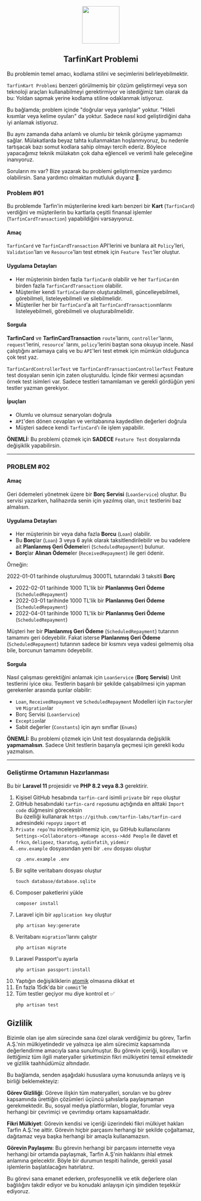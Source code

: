 <div align="center">

<a href="https://tarfin.com" target="_blank">
    <img src=".github/logo.svg" height="100">
</a>

</div>

<div align="center">

## TarfinKart Problemi

</div>

Bu problemin temel amacı, kodlama stilini ve seçimlerini belirleyebilmektir.

`TarfinKart Problemi` benzeri görülmemiş bir çözüm geliştirmeyi veya son teknoloji araçları kullanabilmeyi gerektirmiyor
ve istediğimiz tam olarak da bu: Yoldan sapmak yerine kodlama stiline odaklanmak istiyoruz.

Bu bağlamda; problem içinde "doğrular veya yanlışlar" yoktur. "Hileli kısımlar veya kelime oyuları" da yoktur. Sadece
nasıl kod geliştirdiğini daha iyi anlamak istiyoruz.

Bu aynı zamanda daha anlamlı ve olumlu bir teknik görüşme yapmamızı sağlar. Mülakatlarda beyaz tahta kullanmaktan
hoşlanmıyoruz, bu nedenle tartışacak bazı somut kodlara sahip olmayı tercih ederiz. Böylece yapacağımız teknik mülakatın
çok daha eğlenceli ve verimli hale geleceğine inanıyoruz.

Soruların mı var? Bize yazarak bu problemi geliştirmemize yardımcı olabilirsin. Sana yardımcı olmaktan mutluluk
duyarız 🙂.

### Problem #01

Bu problemde Tarfin'in müşterilerine kredi kartı benzeri bir **Kart** (`TarfinCard`) verdiğini ve müşterilerin bu kartlarla
çeşitli finansal işlemler (`TarfinCardTransaction`) yapabildiğini varsayıyoruz.

#### Amaç

`TarfinCard` ve `TarfinCardTransaction` API'lerini ve bunlara ait `Policy`'leri, `Validation`'ları ve `Resource`'ları
test etmek için `Feature Test`'ler oluştur.

#### Uygulama Detayları

- Her müşterinin birden fazla `TarfinCard`ı olabilir ve her `TarfinCard`ın birden fazla `TarfinCardTransaction`ı olabilir.
- Müşteriler kendi `TarfinCard`larını oluşturabilmeli, güncelleyebilmeli, görebilmeli, listeleyebilmeli ve silebilmelidir.
- Müşteriler her bir `TarfinCard`'a ait `TarfinCardTransaction`ınlarını listeleyebilmeli, görebilmeli ve oluşturabilmelidir.

#### Sorgula

**TarfinCard** ve **TarfinCardTransaction** `route`'larını, `controller`'larını, `request`'lerini, `resource`'
larını, `policy`'lerini baştan sona okuyup incele. Nasıl çalıştığını anlamaya çalış ve bu `API`'leri test etmek için
mümkün olduğunca çok test yaz.

`TarfinCardControllerTest` ve `TarfinCardTransactionControllerTest` Feature test dosyaları senin için zaten oluşturuldu.
İçinde fikir vermesi açısından örnek test isimleri var. Sadece testleri tamamlaman ve gerekli gördüğün yeni testler
yazman gerekiyor.

#### İpuçları

- Olumlu ve olumsuz senaryoları doğrula
- `API`'den dönen cevapları ve veritabanına kaydedilen değerleri doğrula
- Müşteri sadece kendi `TarfinCard`'ı ile işlem yapabilir.

**ÖNEMLİ:** Bu problemi çözmek için **SADECE** `Feature Test` dosyalarında değişiklik yapabilirsin.

---

### PROBLEM #02

#### Amaç

Geri ödemeleri yönetmek üzere bir **Borç Servisi** (`LoanService`) oluştur. Bu servisi yazarken, halihazırda senin için
yazılmış olan, `Unit` testlerini baz almalısın.

#### Uygulama Detayları

- Her müşterinin bir veya daha fazla **Borcu** (`Loan`) olabilir.
- Bu **Borç**lar (`Loan`) 3 veya 6 aylık olarak taksitlendirilebilir ve bu vadelere ait **Planlanmış Geri Ödeme**leri (`ScheduledRepayment`) bulunur.
- **Borç**lar **Alınan Ödeme**ler (`ReceivedRepayment`) ile geri ödenir.

Örneğin:

2022-01-01 tarihinde oluşturulmuş 3000TL tutarındaki 3 taksitli **Borç**

- 2022-02-01 tarihinde 1000 TL'lik bir **Planlanmış Geri Ödeme** (`ScheduledRepayment`)
- 2022-03-01 tarihinde 1000 TL'lik bir **Planlanmış Geri Ödeme** (`ScheduledRepayment`)
- 2022-04-01 tarihinde 1000 TL'lik bir **Planlanmış Geri Ödeme** (`ScheduledRepayment`)

Müşteri her bir **Planlanmış Geri Ödeme** (`ScheduledRepayment`) tutarının tamamını geri ödeyebilir. Fakat isterse
**Planlanmış Geri Ödeme** (`ScheduledRepayment`) tutarının sadece bir kısmını veya vadesi gelmemiş olsa bile, borcunun
tamamını ödeyebilir.

#### Sorgula

Nasıl çalışması gerektiğini anlamak için `LoanService` (**Borç Servisi**) Unit testlerini iyice oku. Testlerin başarılı bir
şekilde çalışabilmesi için yapman gerekenler arasında şunlar olabilir:

- `Loan`, `ReceivedRepayment` ve `ScheduledRepayment` Modelleri için `Factory`ler ve `Migration`lar
- Borç Servisi (`LoanService`)
- `Exception`lar
- Sabit değerler (`Constants`) için ayrı sınıflar (`Enums`)

**ÖNEMLİ:** Bu problemi çözmek için Unit test dosyalarında değişiklik **yapmamalısın**. Sadece Unit testlerin başarıyla
geçmesi için gerekli kodu yazmalısın.

---

### Geliştirme Ortamının Hazırlanması

Bu bir **Laravel 11** projesidir ve **PHP 8.2 veya 8.3** gerektirir.

1. Kişisel GitHub hesabında `tarfin-card` isimli `private` bir `repo` oluştur
2. GitHub hesabındaki `tarfin-card` `repo`sunu açtığında en alttaki `Import code` düğmesini göreceksin   
   Bu özelliği kullanarak `https://github.com/tarfin-labs/tarfin-card` adresindeki `repo`yu `import` et
3. `Private repo`'nu inceleyebilmemiz için, şu GitHub kullanıcılarını `Settings->Collaborators->Manage access->Add People` ile davet et      
   `frkcn`, `deligoez`, `tkaratug`, `aydinfatih`, `yidemir`
4. `.env.example` dosyasından yeni bir `.env` dosyası oluştur
   ```shell
   cp .env.example .env
    ```
5. Bir sqlite veritabanı dosyası oluştur
   ```shell
   touch database/database.sqlite
    ```
6. Composer paketlerini yükle
   ```shell
   composer install
    ```
7. Laravel için bir `application key` oluştur
   ```shell
   php artisan key:generate
    ```
8. Veritabanı `migration`'larını çalıştır
   ```shell
   php artisan migrate
    ```
9. Laravel Passport'u ayarla
   ```shell
   php artisan passport:install
    ```
10. Yaptığın değişikliklerin [atomik](https://en.wikipedia.org/wiki/Atomic_commit) olmasına dikkat et
11. En fazla 15dk'da bir `commit`'le
12. Tüm testler geçiyor mu diye kontrol et ✅  
    ```shell
    php artisan test
    ```

## Gizlilik

Bizimle olan işe alım sürecinde sana özel olarak verdiğimiz bu görev, Tarfin A.Ş.'nin mülkiyetindedir ve yalnızca işe alım sürecimiz kapsamında değerlendirme amacıyla sana sunulmuştur. Bu görevin içeriği, koşulları ve ilettiğimiz tüm ilgili materyaller şirketimizin fikri mülkiyetini temsil etmektedir ve gizlilik taahhüdümüz altındadır.

Bu bağlamda, senden aşağıdaki hususlara uyma konusunda anlayış ve iş birliği beklemekteyiz:

**Görev Gizliliği**: Göreve ilişkin tüm materyalleri, soruları ve bu görev kapsamında ürettiğin çözümleri üçüncü şahıslarla paylaşmaman gerekmektedir. Bu, sosyal medya platformları, bloglar, forumlar veya herhangi bir çevrimiçi ve çevrimdışı ortamı kapsamaktadır.

**Fikri Mülkiyet**: Görevin kendisi ve içeriği üzerindeki fikri mülkiyet hakları Tarfin A.Ş.'ne aittir. Görevin hiçbir parçasını herhangi bir şekilde çoğaltamaz, dağıtamaz veya başka herhangi bir amaçla kullanamazsın.

**Görevin Paylaşımı**: Bu görevin herhangi bir parçasını internette veya herhangi bir ortamda paylaşmak, Tarfin A.Ş'nin haklarını ihlal etmek anlamına gelecektir. Böyle bir durumun tespiti halinde, gerekli yasal işlemlerin başlatılacağını hatırlatırız.

Bu görevi sana emanet ederken, profesyonellik ve etik değerlere olan bağlılığını takdir ediyor ve bu konudaki anlayışın için şimdiden teşekkür ediyoruz.
